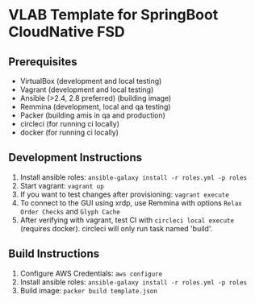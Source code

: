 # VLAB Template for SpringBoot CloudNative FSD

## Prerequisites

- VirtualBox (development and local testing)
- Vagrant (development and local testing)
- Ansible (>2.4, 2.8 preferred) (building image)
- Remmina (development, local and qa testing)
- Packer (building amis in qa and production)
- circleci (for running ci locally)
- docker (for running ci locally)

## Development Instructions

1. Install ansible roles: `ansible-galaxy install -r roles.yml -p roles`
1. Start vagrant: `vagrant up`
1. If you want to test changes after provisioning: `vagrant execute`
1. To connect to the GUI using xrdp, use Remmina with options `Relax Order Checks` and `Glyph Cache`
1. After verifying with vagrant, test CI with `circleci local execute` (requires docker). circleci will only run task named 'build'.

## Build Instructions

1. Configure AWS Credentials: `aws configure`
1. Install ansible roles: `ansible-galaxy install -r roles.yml -p roles`
1. Build image: `packer build template.json`
